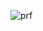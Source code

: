 
![prf](https://user-images.githubusercontent.com/89016694/187035559-0764f10f-5e68-46f1-974b-5e1818163f36.gif)
